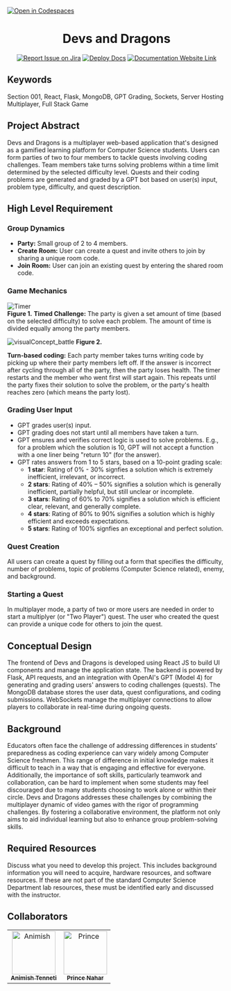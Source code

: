 [![Open in Codespaces](https://classroom.github.com/assets/launch-codespace-2972f46106e565e64193e422d61a12cf1da4916b45550586e14ef0a7c637dd04.svg)](https://classroom.github.com/open-in-codespaces?assignment_repo_id=15806178)
<div align="center">

# Devs and Dragons
[![Report Issue on Jira](https://img.shields.io/badge/Report%20Issues-Jira-0052CC?style=flat&logo=jira-software)](https://temple-cis-projects-in-cs.atlassian.net/jira/software/c/projects/DT/issues)
[![Deploy Docs](https://github.com/ApplebaumIan/tu-cis-4398-docs-template/actions/workflows/deploy.yml/badge.svg)](https://github.com/ApplebaumIan/tu-cis-4398-docs-template/actions/workflows/deploy.yml)
[![Documentation Website Link](https://img.shields.io/badge/-Documentation%20Website-brightgreen)](https://applebaumian.github.io/tu-cis-4398-docs-template/)


</div>


## Keywords

Section 001, React, Flask, MongoDB, GPT Grading, Sockets, Server Hosting Multiplayer, Full Stack Game

## Project Abstract

Devs and Dragons is a multiplayer web-based application that's designed as a gamified learning platform for Computer Science students. Users can form parties of two to four members to tackle quests involving coding challenges. Team members take turns solving problems within a time limit determined by the selected difficulty level. Quests and their coding problems are generated and graded by a GPT bot based on user(s) input, problem type, difficulty, and quest description.

## High Level Requirement

### Group Dynamics
- **Party:** Small group of 2 to 4 members.
- **Create Room:**  User can create a quest and invite others to join by sharing a unique room code.
- **Join Room:**  User can join an existing quest by entering the shared room code.

### Game Mechanics
![Timer](https://github.com/user-attachments/assets/ab9dd4d5-2544-461d-a894-28ed702d74bf)             
**Figure 1.**
**Timed Challenge:** The party is given a set amount of time (based on the selected difficulty) to solve each problem. The amount of time is divided equally among the party members.

![visualConcept_battle](https://github.com/user-attachments/assets/e323bf35-b6bb-4b4e-91dd-a4346f2886f7)
**Figure 2.**

**Turn-based coding:** Each party member takes turns writing code by picking up where their party members left off. If the answer is incorrect after cycling through all of the party, then the party loses health. The timer restarts and the member who went first will start again. This repeats until the party fixes their solution to solve the problem, or the party's health reaches zero (which means the party lost).

### Grading User Input
- GPT grades user(s) input.
- GPT grading does not start until all members have taken a turn.
- GPT ensures and verifies correct logic is used to solve problems. E.g., for a problem which the solution is 10, GPT will not accept a function with a one liner being "return 10" (for the answer).
- GPT rates answers from 1 to 5 stars, based on a 10-point grading scale:
  - **1 star**: Rating of 0% - 30% signfies a solution which is extremely inefficient, irrelevant, or incorrect.
  - **2 stars**: Rating of 40% – 50% signifies a solution which is generally inefficient, partially helpful, but still unclear or incomplete.
  - **3 stars**: Rating of 60% to 70% signifies a solution which is efficient clear, relevant, and generally complete.
  - **4 stars**: Rating of 80% to 90% signifies a solution which is highly efficient and exceeds expectations.
  - **5 stars**: Rating of 100% signfies an exceptional and perfect solution.

### Quest Creation
All users can create a quest by filling out a form that specifies the difficulty, number of problems, topic of problems (Computer Science related), enemy, and background.

### Starting a Quest
In multiplayer mode, a party of two or more users are needed in order to start a multiplyer (or "Two Player") quest. The user who created the quest can provide a unique code for others to join the quest.

## Conceptual Design

The frontend of Devs and Dragons is developed using React JS to build UI components and manage the application state. The backend is powered by Flask, API requests, and an integration with OpenAI's GPT (Model 4) for generating and grading users' answers to coding challenges (quests). The MongoDB database stores the user data, quest configurations, and coding submissions. WebSockets manage the multiplayer connections to allow players to collaborate in real-time during ongoing quests.

## Background

Educators often face the challenge of addressing differences in students’ preparedness as coding experience can vary widely among Computer Science freshmen. This range of difference in initial knowledge makes it difficult to teach in a way that is engaging and effective for everyone. Additionally, the importance of soft skills, particularly teamwork and collaboration, can be hard to implement when some students may feel discouraged due to many students choosing to work alone or within their circle. Devs and Dragons addresses these challenges by combining the multiplayer dynamic of video games with the rigor of programming challenges. By fostering a collaborative environment, the platform not only aims to aid individual learning but also to enhance group problem-solving skills.

## Required Resources

Discuss what you need to develop this project. This includes background information you will need to acquire, hardware resources, and software resources. If these are not part of the standard Computer Science Department lab resources, these must be identified early and discussed with the instructor.

## Collaborators

[//]: # ( readme: collaborators -start )
<table>
<tr>
    <td align="center">
        <a href="https://github.com/AnimishTemple">
            <img src="https://avatars.githubusercontent.com/u/143827597?v=4" width="100;" alt="Animish"/>
            <br />
            <sub><b>Animish Tenneti</b></sub>
        </a>
    </td>
    <td align="center">
        <a href="https://github.com/Prince-Nahar">
            <img src="https://avatars.githubusercontent.com/u/97692251?v=4" width="100;" alt="Prince"/>
            <br />
            <sub><b>Prince Nahar</b></sub>
        </a>
    </td>
</tr>
</table>

[//]: # ( readme: collaborators -end )
